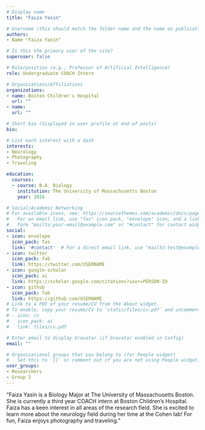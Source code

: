 ```yaml
---
# Display name
title: "Faiza Yasin"

# Username (this should match the folder name and the name on publications)
authors:
- Name "Faiza Yasin"

# Is this the primary user of the site?
superuser: false

# Role/position (e.g., Professor of Artificial Intelligence)
role: Undergraduate COACH Intern

# Organizations/Affiliations
organizations:
- name: Boston Children's Hospital  
  url: ""
- name: 
  url: ""

# Short bio (displayed in user profile at end of posts)
bio: 

# List each interest with a dash
interests:
- Neurology
- Photography
- Traveling

education:
  courses:
  - course: B.A. Biology
    institution: The University of Massachusetts Boston 
    year: 2024

# Social/Academic Networking
# For available icons, see: https://sourcethemes.com/academic/docs/page-builder/#icons
#   For an email link, use "fas" icon pack, "envelope" icon, and a link in the
#   form "mailto:your-email@example.com" or "#contact" for contact widget.
social:
- icon: envelope
  icon_pack: fas
  link: '#contact'  # For a direct email link, use "mailto:test@example.org".
- icon: twitter
  icon_pack: fab
  link: https://twitter.com/USERNAME
- icon: google-scholar
  icon_pack: ai
  link: https://scholar.google.com/citations?user=PERSON-ID
- icon: github
  icon_pack: fab
  link: https://github.com/USERNAME
# Link to a PDF of your resume/CV from the About widget.
# To enable, copy your resume/CV to `static/files/cv.pdf` and uncomment the lines below.
# - icon: cv
#   icon_pack: ai
#   link: files/cv.pdf

# Enter email to display Gravatar (if Gravatar enabled in Config)
email: ""

# Organizational groups that you belong to (for People widget)
#   Set this to `[]` or comment out if you are not using People widget.
user_groups:
- Researchers
- Group 2
---
```


“Faiza Yasin is a Biology Major at The University of Massachusetts Boston. She is currently a third year COACH intern at Boston Children’s Hospital. Faiza has a keen interest in all areas of the research field. She is excited to learn more about the neurology field during her time at the Cohen lab! For fun, Faiza enjoys photography and traveling.”
